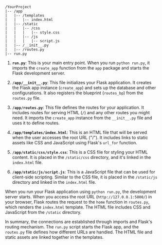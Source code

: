 ```
/YourProject
|-- /app
|   |-- /templates
|   |   |-- index.html
|   |-- /static
|   |   |-- /css
|   |   |   |-- style.css
|   |   |-- /js
|   |   |   |-- script.js
|   |-- /__init__.py
|   |-- /routes.py
|-- run.py
```

1. **`run.py`**: This is your main entry point. When you run `python run.py`, it imports the `create_app` function from the `app` package and starts the Flask development server.

2. **`/app/__init__.py`**: This file initializes your Flask application. It creates the Flask app instance (`create_app`) and sets up the database and other configurations. It also registers the blueprint (`routes_bp`) from the `routes.py` file.

3. **`/app/routes.py`**: This file defines the routes for your application. It includes routes for serving HTML (`/`) and any other routes you might need. It imports the `create_app` instance from the `__init__.py` file and uses it to define routes.

4. **`/app/templates/index.html`**: This is an HTML file that will be served when the user accesses the root URL ("/"). It includes links to static assets like CSS and JavaScript using Flask's `url_for` function.

5. **`/app/static/css/style.css`**: This is a CSS file for styling your HTML content. It is placed in the `/static/css` directory, and it's linked in the `index.html` file.

6. **`/app/static/js/script.js`**: This is a JavaScript file that can be used for client-side scripting. Similar to the CSS file, it is placed in the `/static/js` directory and linked in the `index.html` file.

When you run your Flask application using `python run.py`, the development server starts. When you access the root URL (`http://127.0.0.1:5000/`) in your browser, Flask routes the request to the `home` function in `routes.py`, which renders the `index.html` template. The HTML file includes CSS and JavaScript from the `/static` directory.

In summary, the connections are established through imports and Flask's routing mechanism. The `run.py` script starts the Flask app, and the `routes.py` file defines how different URLs are handled. The HTML file and static assets are linked together in the templates.